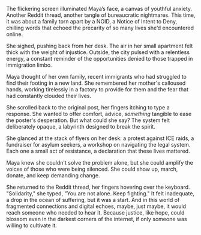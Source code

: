 The flickering screen illuminated Maya’s face, a canvas of youthful anxiety. Another Reddit thread, another tangle of bureaucratic nightmares. This time, it was about a family torn apart by a NOID, a Notice of Intent to Deny, chilling words that echoed the precarity of so many lives she’d encountered online.

She sighed, pushing back from her desk. The air in her small apartment felt thick with the weight of injustice. Outside, the city pulsed with a relentless energy, a constant reminder of the opportunities denied to those trapped in immigration limbo.

Maya thought of her own family, recent immigrants who had struggled to find their footing in a new land. She remembered her mother's calloused hands, working tirelessly in a factory to provide for them and the fear that had constantly clouded their lives.

She scrolled back to the original post, her fingers itching to type a response. She wanted to offer comfort, advice, *something* tangible to ease the poster's desperation. But what could she say? The system felt deliberately opaque, a labyrinth designed to break the spirit.

She glanced at the stack of flyers on her desk: a protest against ICE raids, a fundraiser for asylum seekers, a workshop on navigating the legal system. Each one a small act of resistance, a declaration that these lives mattered.

Maya knew she couldn't solve the problem alone, but she could amplify the voices of those who were being silenced. She could show up, march, donate, and keep demanding change.

She returned to the Reddit thread, her fingers hovering over the keyboard. "Solidarity," she typed, "You are not alone. Keep fighting." It felt inadequate, a drop in the ocean of suffering, but it was a start. And in this world of fragmented connections and digital echoes, maybe, just maybe, it would reach someone who needed to hear it. Because justice, like hope, could blossom even in the darkest corners of the internet, if only someone was willing to cultivate it.